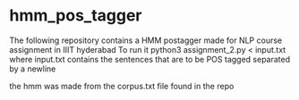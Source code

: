 # hmm_pos_tagger
The following repository contains a HMM postagger made for NLP course assignment in IIIT hyderabad
To run it 
python3 assignment_2.py < input.txt
where input.txt contains the sentences that are to be POS tagged separated by a newline

the hmm was made from the corpus.txt file found in the repo
